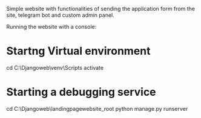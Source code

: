 Simple website with functionalities of sending the application form from the site, telegram bot and custom admin panel.

Running the website with a console:
# Startng Virtual environment
cd C:\Djangoweb\venv\Scripts
activate

# Starting a debugging service
cd C:\Djangoweb\landingpagewebsite_root
python manage.py runserver
